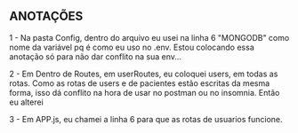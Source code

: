 ## ANOTAÇÕES

1 - Na pasta Config, dentro do arquivo eu usei na linha 6 "MONGODB" como nome da variável pq é como eu uso no .env. Estou colocando essa anotação só para não dar conflito na sua env... 

2 - Em Dentro de Routes, em userRoutes, eu coloquei users, em todas as rotas. Como as rotas de users e de pacientes estão escritas da mesma forma, isso dá conflito na hora de usar no postman ou no insomnia. Então eu alterei

3 - Em APP.js, eu chamei a linha 6 para que as rotas de usuarios funcione. 